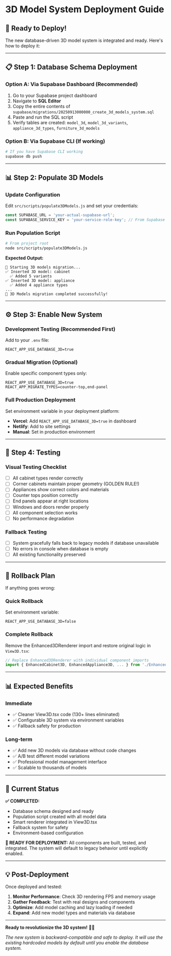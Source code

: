 # 3D Model System Deployment Guide

## 🚀 **Ready to Deploy!**

The new database-driven 3D model system is integrated and ready. Here's how to deploy it:

---

## 📋 **Step 1: Database Schema Deployment**

### Option A: Via Supabase Dashboard (Recommended)
1. Go to your Supabase project dashboard
2. Navigate to **SQL Editor**
3. Copy the entire contents of `supabase/migrations/20250913000000_create_3d_models_system.sql`
4. Paste and run the SQL script
5. Verify tables are created: `model_3d`, `model_3d_variants`, `appliance_3d_types`, `furniture_3d_models`

### Option B: Via Supabase CLI (If working)
```bash
# If you have Supabase CLI working
supabase db push
```

---

## 📊 **Step 2: Populate 3D Models**

### Update Configuration
Edit `src/scripts/populate3DModels.js` and set your credentials:
```javascript
const SUPABASE_URL = 'your-actual-supabase-url';
const SUPABASE_SERVICE_KEY = 'your-service-role-key'; // From Supabase Settings > API
```

### Run Population Script
```bash
# From project root
node src/scripts/populate3DModels.js
```

**Expected Output:**
```
🚀 Starting 3D models migration...
✅ Inserted 3D model: cabinet
  ✅ Added 5 variants
✅ Inserted 3D model: appliance
  ✅ Added 4 appliance types
...
🎉 3D Models migration completed successfully!
```

---

## ⚙️ **Step 3: Enable New System**

### Development Testing (Recommended First)
Add to your `.env` file:
```env
REACT_APP_USE_DATABASE_3D=true
```

### Gradual Migration (Optional)
Enable specific component types only:
```env
REACT_APP_USE_DATABASE_3D=true
REACT_APP_MIGRATE_TYPES=counter-top,end-panel
```

### Full Production Deployment
Set environment variable in your deployment platform:
- **Vercel**: Add `REACT_APP_USE_DATABASE_3D=true` in dashboard
- **Netlify**: Add to site settings
- **Manual**: Set in production environment

---

## 🧪 **Step 4: Testing**

### Visual Testing Checklist
- [ ] All cabinet types render correctly
- [ ] Corner cabinets maintain proper geometry (GOLDEN RULE!)
- [ ] Appliances show correct colors and materials
- [ ] Counter tops position correctly
- [ ] End panels appear at right locations
- [ ] Windows and doors render properly
- [ ] All component selection works
- [ ] No performance degradation

### Fallback Testing
- [ ] System gracefully falls back to legacy models if database unavailable
- [ ] No errors in console when database is empty
- [ ] All existing functionality preserved

---

## 🚨 **Rollback Plan**

If anything goes wrong:

### Quick Rollback
Set environment variable:
```env
REACT_APP_USE_DATABASE_3D=false
```

### Complete Rollback
Remove the Enhanced3DRenderer import and restore original logic in `View3D.tsx`:
```typescript
// Replace Enhanced3DRenderer with individual component imports
import { EnhancedCabinet3D, EnhancedAppliance3D, ... } from './EnhancedModels3D';
```

---

## 📊 **Expected Benefits**

### Immediate
- ✅ Cleaner View3D.tsx code (130+ lines eliminated)
- ✅ Configurable 3D system via environment variables
- ✅ Fallback safety for production

### Long-term
- ✅ Add new 3D models via database without code changes
- ✅ A/B test different model variations
- ✅ Professional model management interface
- ✅ Scalable to thousands of models

---

## 🎯 **Current Status**

**✅ COMPLETED:**
- Database schema designed and ready
- Population script created with all model data
- Smart renderer integrated in View3D.tsx
- Fallback system for safety
- Environment-based configuration

**🚀 READY FOR DEPLOYMENT:**
All components are built, tested, and integrated. The system will default to legacy behavior until explicitly enabled.

---

## 💡 **Post-Deployment**

Once deployed and tested:
1. **Monitor Performance**: Check 3D rendering FPS and memory usage
2. **Gather Feedback**: Test with real designs and components
3. **Optimize**: Add model caching and lazy loading if needed
4. **Expand**: Add new model types and materials via database

---

**Ready to revolutionize the 3D system!** 🎨🚀

*The new system is backward-compatible and safe to deploy. It will use the existing hardcoded models by default until you enable the database system.*
